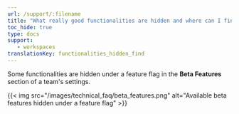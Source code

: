 ```yaml
---
url: /support/:filename
title: "What really good functionalities are hidden and where can I find those?"
toc_hide: true
type: docs
support:
   - workspaces
translationKey: functionalities_hidden_find
---
```

Some functionalities are hidden under a feature flag in the **Beta Features** section of a team's settings.

{{< img src="/images/technical_faq/beta_features.png" alt="Available beta features hidden under a feature flag" >}}